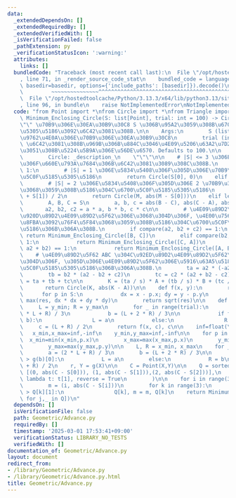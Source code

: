 ```yaml
---
data:
  _extendedDependsOn: []
  _extendedRequiredBy: []
  _extendedVerifiedWith: []
  _isVerificationFailed: false
  _pathExtension: py
  _verificationStatusIcon: ':warning:'
  attributes:
    links: []
  bundledCode: "Traceback (most recent call last):\n  File \"/opt/hostedtoolcache/Python/3.13.3/x64/lib/python3.13/site-packages/onlinejudge_verify/documentation/build.py\"\
    , line 71, in _render_source_code_stat\n    bundled_code = language.bundle(stat.path,\
    \ basedir=basedir, options={'include_paths': [basedir]}).decode()\n          \
    \         ~~~~~~~~~~~~~~~^^^^^^^^^^^^^^^^^^^^^^^^^^^^^^^^^^^^^^^^^^^^^^^^^^^^^^^^^^^^^^^^^^\n\
    \  File \"/opt/hostedtoolcache/Python/3.13.3/x64/lib/python3.13/site-packages/onlinejudge_verify/languages/python.py\"\
    , line 96, in bundle\n    raise NotImplementedError\nNotImplementedError\n"
  code: "from Point import *\nfrom Circle import *\nfrom Triangle import *\n\ndef\
    \ Minimum_Enclosing_Circle(S: list[Point], trial: int = 100) -> Circle:\n    \"\
    \"\" \u70B9\u306E\u30EA\u30B9\u30C8 S \u306B\u95A2\u3059\u308B\u6700\u5C0F\u5185\
    \u5305\u5186\u3092\u6C42\u3081\u308B.\n\n    Args:\n        S (list[Point]): \u5E73\
    \u9762\u4E0A\u306E\u70B9\u306E\u30EA\u30B9\u30C8\n        trial (int, optional):\
    \ \u6C42\u3081\u308B\u969B\u306B\u884C\u3046\u4E09\u5206\u63A2\u7D22\u306B\u304A\
    \u3051\u308B\u5224\u5B9A\u306E\u56DE\u6570. Defaults to 100.\n\n    Returns:\n\
    \        Circle: _description_\n    \"\"\"\n\n    # |S| <= 3 \u306E\u3068\u304D\
    \u306F\u660E\u793A\u7684\u306B\u6C42\u3081\u3089\u308C\u308B.\n    if len(S) ==\
    \ 1:\n        # |S| = 1 \u306E\u5834\u5408\u306F\u305D\u306E\u70B9\u304C\u6700\
    \u5C0F\u5185\u5305\u5186\n        return Circle(S[0], 0)\n    elif len(S) == 2:\n\
    \        # |S| = 2 \u306E\u5834\u5408\u306F\u305D\u306E 2 \u70B9\u3092\u76F4\u5F84\
    \u3068\u3059\u308B\u5186\u304C\u6700\u5C0F\u5185\u5305\u5186\n        M = (S[0]\
    \ + S[1]) / 2\n        return Circle(M, abs(M - S[0]))\n    elif len(S) == 3:\n\
    \        A, B, C = S\n        a, b, c = abs(B - C), abs(C - A), abs(A - B)\n \
    \       a2, b2, c2 = a * a, b * b, c * c\n\n        # \u4E09\u89D2\u5F62 ABC \u304C\
    \u920D\u89D2\u4E09\u89D2\u5F62\u306E\u3068\u304D\u306F, \u4E00\u756A\u9577\u3044\
    \u8FBA\u3092\u76F4\u5F84\u3068\u3059\u308B\u5186\u304C\u6700\u5C0F\u5185\u5305\
    \u5186\u306B\u306A\u308B.\n        if compare(a2, b2 + c2) == 1:\n           \
    \ return Minimum_Enclosing_Circle([B, C])\n        elif compare(b2, c2 + a2) ==\
    \ 1:\n            return Minimum_Enclosing_Circle([C, A])\n        elif compare(c2,\
    \ a2 + b2) == 1:\n            return Minimum_Enclosing_Circle([A, B])\n\n    \
    \    # \u4E09\u89D2\u5F62 ABC \u304C\u92ED\u89D2\u4E09\u89D2\u5F62\u306E\u3068\
    \u304D\u306F, \u305D\u306E\u4E09\u89D2\u5F62\u306E\u5916\u63A5\u5186\u304C\u6700\
    \u5C0F\u5185\u5305\u5186\u306B\u306A\u308B.\n        ta = a2 * (-a2 + b2 + c2)\n\
    \        tb = b2 * (a2 - b2 + c2)\n        tc = c2 * (a2 + b2 - c2)\n        s\
    \ = ta + tb + tc\n\n        K = (ta / s) * A + (tb / s) * B + (tc / s) * C\n \
    \       return Circle(K, abs(K - A))\n\n    def f(x, y):\n        res = 0\n  \
    \      for p in S:\n            dx = x - p.x; dy = y - p.y\n            res =\
    \ max(res, dx * dx + dy * dy)\n        return sqrt(res)\n\n    def g(x):\n   \
    \     L = y_min; R = y_max\n        for _ in range(trial):\n            a = (2\
    \ * L + R) / 3\n            b = (L + 2 * R) / 3\n\n            if f(x, a) > f(x,\
    \ b):\n                L = a\n            else:\n                R = b\n\n   \
    \     c = (L + R) / 2\n        return f(x, c), c\n\n    inf=float(\"inf\")\n \
    \   x_min,x_max=inf,-inf\n    y_min,y_max=inf,-inf\n\n    for p in S:\n      \
    \  x_min=min(x_min,p.x)\n        x_max=max(x_max,p.x)\n        y_min=min(y_min,p.y)\n\
    \        y_max=max(y_max,p.y)\n\n    L, R = x_min, x_max\n    for _ in range(trial):\n\
    \        a = (2 * L + R) / 3\n        b = (L + 2 * R) / 3\n\n        if g(a)[0]\
    \ > g(b)[0]:\n            L = a\n        else:\n            R = b\n\n    X = (L\
    \ + R) / 2\n    r, Y = g(X)\n\n    C = Point(X,Y)\n\n    Q = sorted(\n       \
    \ [(0, abs(C - S[0])), (1, abs(C - S[1])),(2, abs(C - S[2]))],\n        key =\
    \ lambda t: t[1], reverse = True\n        )\n\n    for i in range(3, len(S)):\n\
    \        m = (i, abs(C - S[i]))\n        for k in range(3):\n            if m[1]\
    \ > Q[k][1]:\n                Q[k], m = m, Q[k]\n    return Minimum_Enclosing_Circle([S[j]\
    \ for j,_ in Q])\n"
  dependsOn: []
  isVerificationFile: false
  path: Geometric/Advance.py
  requiredBy: []
  timestamp: '2025-03-01 17:53:41+09:00'
  verificationStatus: LIBRARY_NO_TESTS
  verifiedWith: []
documentation_of: Geometric/Advance.py
layout: document
redirect_from:
- /library/Geometric/Advance.py
- /library/Geometric/Advance.py.html
title: Geometric/Advance.py
---
```

